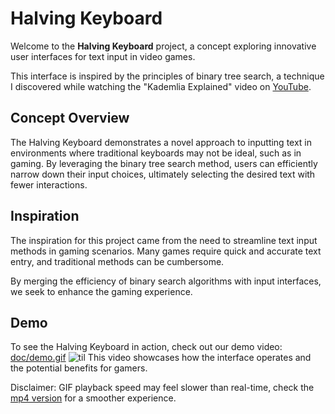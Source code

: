 # Halving Keyboard

Welcome to the **Halving Keyboard** project, a concept exploring innovative user interfaces for text input in video 
games. 
  
This interface is inspired by the principles of binary tree search, a technique I discovered while watching the 
"Kademlia Explained" video on [YouTube](https://www.youtube.com/watch?v=1QdKhNpsj8M).


## Concept Overview

The Halving Keyboard demonstrates a novel approach to inputting text in environments where traditional keyboards 
may not be ideal, such as in gaming. By leveraging the binary tree search method, users can efficiently narrow down 
their input choices, ultimately selecting the desired text with fewer interactions.


## Inspiration

The inspiration for this project came from the need to streamline text input methods in gaming scenarios. 
Many games require quick and accurate text entry, and traditional methods can be cumbersome. 
  
By merging the efficiency of binary search algorithms with input interfaces, we seek to enhance the gaming experience.


## Demo

To see the Halving Keyboard in action, check out our demo video: [doc/demo.gif](./doc/demo.gif)
![til](./doc/demo.gif)
This video showcases how the interface operates and the potential benefits for gamers.
  
Disclaimer: GIF playback speed may feel slower than real-time, check the [mp4 version](./doc/demo.mp4) for a smoother experience.
